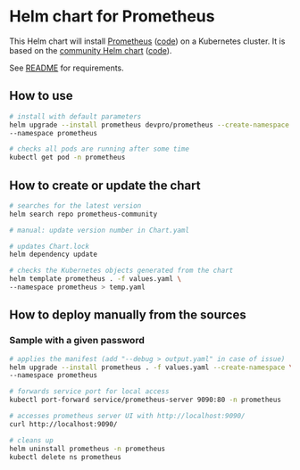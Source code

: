 # Helm chart for Prometheus

This Helm chart will install [Prometheus](https://prometheus.io/) ([code](https://github.com/prometheus/prometheus)) on a Kubernetes cluster.
It is based on the [community Helm chart](https://prometheus-community.github.io/helm-charts/) ([code](https://github.com/prometheus-community/helm-charts/blob/main/charts/prometheus/README.md)).

See [README](../../README.md#from-helm-cli) for requirements.

## How to use

```bash
# install with default parameters
helm upgrade --install prometheus devpro/prometheus --create-namespace \
--namespace prometheus

# checks all pods are running after some time
kubectl get pod -n prometheus
```

## How to create or update the chart

```bash
# searches for the latest version
helm search repo prometheus-community

# manual: update version number in Chart.yaml

# updates Chart.lock
helm dependency update

# checks the Kubernetes objects generated from the chart
helm template prometheus . -f values.yaml \
--namespace prometheus > temp.yaml
```

## How to deploy manually from the sources

### Sample with a given password

```bash
# applies the manifest (add "--debug > output.yaml" in case of issue)
helm upgrade --install prometheus . -f values.yaml --create-namespace \
--namespace prometheus

# forwards service port for local access
kubectl port-forward service/prometheus-server 9090:80 -n prometheus

# accesses prometheus server UI with http://localhost:9090/
curl http://localhost:9090/

# cleans up
helm uninstall prometheus -n prometheus
kubectl delete ns prometheus
```
